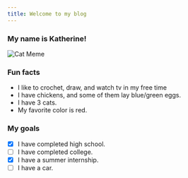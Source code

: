 ```yaml
---
title: Welcome to my blog
---
```


### My name is Katherine!
![Cat Meme](https://media.tenor.com/DFfCL02_DCcAAAAM/cat-look.gif)

### Fun facts
- I like to crochet, draw, and watch tv in my free time
- I have chickens, and some of them lay blue/green eggs.
- I have 3 cats.
- My favorite color is red.

### My goals
- [x] I have completed high school.
- [ ] I have completed college.
- [x] I have a summer internship.
- [ ] I have a car.
